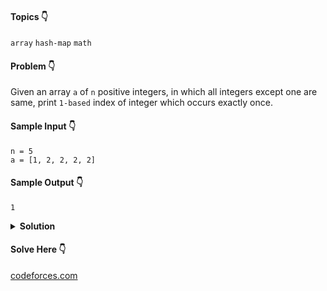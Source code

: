 #### Topics :point_down:
`array` `hash-map` `math`

#### Problem :point_down:
Given an array `a` of `n` positive integers, in which all integers except one are same, print `1-based` index of integer which occurs exactly once.

#### Sample Input :point_down:
```
n = 5
a = [1, 2, 2, 2, 2]
```
#### Sample Output :point_down:
```
1
```

<details>
<summary><strong>Solution</strong></summary>

#### Python :point_down:
```py
def solve(a, n):
    m = {}
    for i, v in enumerate(a, start=1):
        m[v] = m.get(v, []) + [i]

    for i in m:
        if len(m[i]) == 1:
            return m[i][0]
```  
#### Time Complexity :point_down:
```
O(n)
```
#### Space Complexity :point_down:
```
O(1)
```
#### Python :point_down:
```py
def solve(a, n):
    s = sum(a)
    k = 0
    for i in range(n - 1):
        if (s - a[i]) == (a[i + 1] * (n - 1)):
            k = i + 1
            break

    if k == 0:
        return n

    return k
```  
#### Time Complexity :point_down:
```
O(1)
```
#### Space Complexity :point_down:
```
O(1)
```
</details>

#### Solve Here :point_down:
[codeforces.com](https://codeforces.com/problemset/problem/1512/A)
